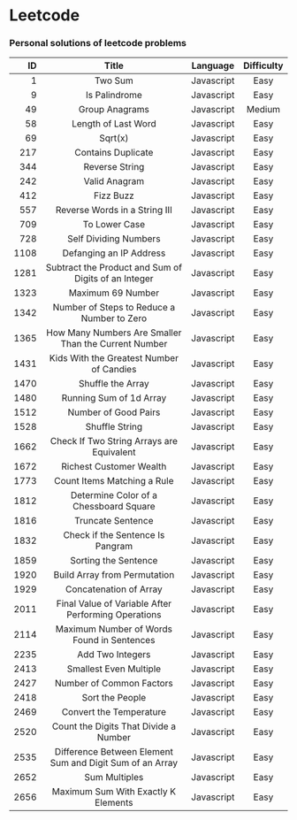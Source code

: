 # Leetcode

### Personal solutions of leetcode problems

| ID   |       Title                                                |  Language  | Difficulty |
|----: |:-----------------:                                         |:----------:|:----------:|
|  1   |     Two Sum                                                | Javascript |    Easy    |
|  9   | Is Palindrome                                              | Javascript |    Easy    |
| 49   | Group Anagrams                                             | Javascript |   Medium   |
| 58   | Length of Last Word                                        | Javascript |    Easy    |
| 69   | Sqrt(x)                                                    | Javascript |    Easy    |
| 217  | Contains Duplicate                                         | Javascript |    Easy    |
| 344  | Reverse String                                             | Javascript |    Easy    |
| 242  | Valid Anagram                                              | Javascript |    Easy    |
| 412  | Fizz Buzz                                                  | Javascript |    Easy    |
| 557  | Reverse Words in a String III                              | Javascript |    Easy    |
| 709  | To Lower Case                                              | Javascript |    Easy    |
| 728  | Self Dividing Numbers                                      | Javascript |    Easy    |
| 1108 | Defanging an IP Address                                    | Javascript |    Easy    |
| 1281 | Subtract the Product and Sum of Digits of an Integer       | Javascript |    Easy    |
| 1323 | Maximum 69 Number                                          | Javascript |    Easy    |
| 1342 | Number of Steps to Reduce a Number to Zero                 | Javascript |    Easy    |
| 1365 | How Many Numbers Are Smaller Than the Current Number       | Javascript |    Easy    |
| 1431 | Kids With the Greatest Number of Candies                   | Javascript |    Easy    |
| 1470 | Shuffle the Array                                          | Javascript |    Easy    |
| 1480 | Running Sum of 1d Array                                    | Javascript |    Easy    |
| 1512 | Number of Good Pairs                                       | Javascript |    Easy    |
| 1528 | Shuffle String                                             | Javascript |    Easy    |
| 1662 | Check If Two String Arrays are Equivalent                  | Javascript |    Easy    |
| 1672 | Richest Customer Wealth                                    | Javascript |    Easy    |
| 1773 | Count Items Matching a Rule                                | Javascript |    Easy    |
| 1812 | Determine Color of a Chessboard Square                     | Javascript |    Easy    |
| 1816 | Truncate Sentence                                          | Javascript |    Easy    |
| 1832 | Check if the Sentence Is Pangram                           | Javascript |    Easy    |
| 1859 | Sorting the Sentence                                       | Javascript |    Easy    |
| 1920 | Build Array from Permutation                               | Javascript |    Easy    |
| 1929 | Concatenation of Array                                     | Javascript |    Easy    |
| 2011 | Final Value of Variable After Performing Operations        | Javascript |    Easy    |
| 2114 | Maximum Number of Words Found in Sentences                 | Javascript |    Easy    |
| 2235 | Add Two Integers                                           | Javascript |    Easy    |
| 2413 | Smallest Even Multiple                                     | Javascript |    Easy    |
| 2427 | Number of Common Factors                                   | Javascript |    Easy    |
| 2418 | Sort the People                                            | Javascript |    Easy    |
| 2469 | Convert the Temperature                                    | Javascript |    Easy    |
| 2520 | Count the Digits That Divide a Number                      | Javascript |    Easy    |
| 2535 | Difference Between Element Sum and Digit Sum of an Array   | Javascript |    Easy    |
| 2652 | Sum Multiples                                              | Javascript |    Easy    |
| 2656 | Maximum Sum With Exactly K Elements                        | Javascript |    Easy    |
